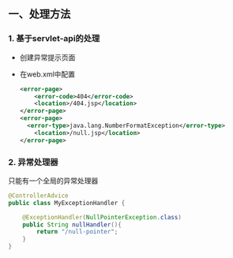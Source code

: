 ## 一、处理方法

### 1. 基于servlet-api的处理

- 创建异常提示页面

- 在web.xml中配置

  ```xml
  <error-page>
      <error-code>404</error-code>
      <location>/404.jsp</location>
  </error-page>
  <error-page>
  	<error-type>java.lang.NumberFormatException</error-type>
      <location>/null.jsp</location>
  </error-page>
  ```

### 2. 异常处理器

只能有一个全局的异常处理器

```java
@ControllerAdvice
public class MyExceptionHandler {

    @ExceptionHandler(NullPointerException.class)
    public String nullHandler(){
        return "/null-pointer";
    }
}
```

